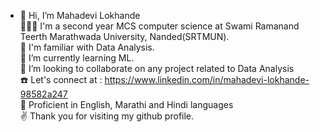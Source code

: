 - 👋 Hi, I’m Mahadevi Lokhande <br>
👨🏻‍🎓 I'm a second year MCS computer science at Swami Ramanand Teerth Marathwada University, Nanded(SRTMUN).<br>
👀 I'm familiar with Data Analysis.<br>
🌱 I’m currently learning ML.<br>
💞️ I’m looking to collaborate on any project related to Data Analysis<br>
☎️ Let's connect at : https://www.linkedin.com/in/mahadevi-lokhande-98582a247<br>
🦉 Proficient in English, Marathi and Hindi languages<br>
✌️ Thank you for visiting my github profile.<br>
